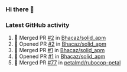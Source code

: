 ### Hi there 👋


### Latest GitHub activity
<!--START_SECTION:activity-->
1. 🎉 Merged PR [#2](https://github.com/Bhacaz/solid_apm/pull/2) in [Bhacaz/solid_apm](https://github.com/Bhacaz/solid_apm)
2. 💪 Opened PR [#2](https://github.com/Bhacaz/solid_apm/pull/2) in [Bhacaz/solid_apm](https://github.com/Bhacaz/solid_apm)
3. 🎉 Merged PR [#1](https://github.com/Bhacaz/solid_apm/pull/1) in [Bhacaz/solid_apm](https://github.com/Bhacaz/solid_apm)
4. 💪 Opened PR [#1](https://github.com/Bhacaz/solid_apm/pull/1) in [Bhacaz/solid_apm](https://github.com/Bhacaz/solid_apm)
5. 🎉 Merged PR [#77](https://github.com/petalmd/rubocop-petal/pull/77) in [petalmd/rubocop-petal](https://github.com/petalmd/rubocop-petal)
<!--END_SECTION:activity-->

<!--
**Bhacaz/bhacaz** is a ✨ _special_ ✨ repository because its `README.md` (this file) appears on your GitHub profile.

Here are some ideas to get you started:

- 🔭 I’m currently working on ...
- 🌱 I’m currently learning ...
- 👯 I’m looking to collaborate on ...
- 🤔 I’m looking for help with ...
- 💬 Ask me about ...
- 📫 How to reach me: ...
- 😄 Pronouns: ...
- ⚡ Fun fact: ...
-->
